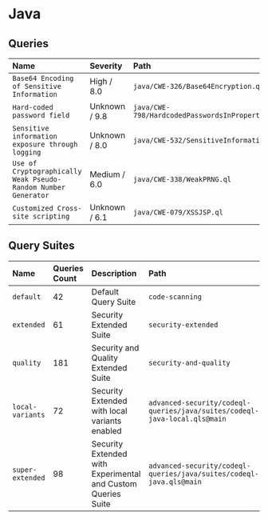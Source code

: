 # Java

## Queries

<!-- AUTOMATION-QUERIES -->
| Name | Severity | Path |
| :--- | :------- | :--- |
| `Base64 Encoding of Sensitive Information` | High / 8.0 | `java/CWE-326/Base64Encryption.ql` |
| `Hard-coded password field` | Unknown / 9.8 | `java/CWE-798/HardcodedPasswordsInProperties.ql` |
| `Sensitive information exposure through logging` | Unknown / 8.0 | `java/CWE-532/SensitiveInformation.ql` |
| `Use of Cryptographically Weak Pseudo-Random Number Generator` | Medium / 6.0 | `java/CWE-338/WeakPRNG.ql` |
| `Customized Cross-site scripting` | Unknown / 6.1 | `java/CWE-079/XSSJSP.ql` |


<!-- AUTOMATION-QUERIES -->

## Query Suites
<!-- AUTOMATION-SUITES -->
| Name | Queries Count | Description | Path |
| :--- | :---- | :--- | :--- |
| `default` | 42 | Default Query Suite | `code-scanning` |
| `extended` | 61 | Security Extended Suite | `security-extended` |
| `quality` | 181 | Security and Quality Extended Suite | `security-and-quality` |
| `local-variants` | 72 | Security Extended with local variants enabled | `advanced-security/codeql-queries/java/suites/codeql-java-local.qls@main` |
| `super-extended` | 98 | Security Extended with Experimental and Custom Queries Suite | `advanced-security/codeql-queries/java/suites/codeql-java.qls@main` |


<!-- AUTOMATION-SUITES -->
